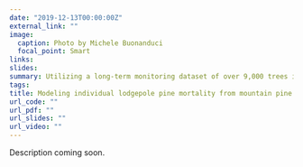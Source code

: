 ```yaml
---
date: "2019-12-13T00:00:00Z"
external_link: ""
image:
  caption: Photo by Michele Buonanduci
  focal_point: Smart
links:
slides: 
summary: Utilizing a long-term monitoring dataset of over 9,000 trees in the Fraser Experimental Forest, CO, USA.
tags:
title: Modeling individual lodgepole pine mortality from mountain pine beetle outbreak in a spatially explicit framework 
url_code: ""
url_pdf: ""
url_slides: ""
url_video: ""
---
```


Description coming soon.